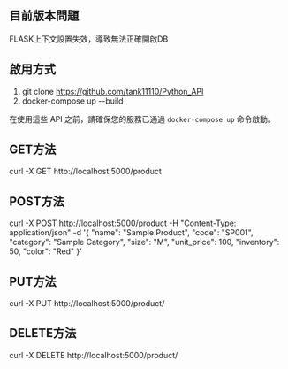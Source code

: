 ## 目前版本問題

FLASK上下文設置失效，導致無法正確開啟DB

## 啟用方式
1. git clone https://github.com/tank11110/Python_API
2. docker-compose up --build


在使用這些 API 之前，請確保您的服務已通過 `docker-compose up` 命令啟動。

## GET方法

curl -X GET http://localhost:5000/product

## POST方法

curl -X POST http://localhost:5000/product -H "Content-Type: application/json" -d '{
  "name": "Sample Product",
  "code": "SP001",
  "category": "Sample Category",
  "size": "M",
  "unit_price": 100,
  "inventory": 50,
  "color": "Red"
}'

## PUT方法

curl -X PUT http://localhost:5000/product/<id>

## DELETE方法

curl -X DELETE http://localhost:5000/product/<id>
